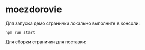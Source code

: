 # moezdorovie

Для запуска демо странички локально выполните в консоли:
```npm install
npm run start
```

Для сборки странички для поставки:
```npm run build
```
